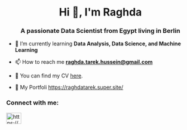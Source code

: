 <h1 align="center">Hi 👋, I'm Raghda</h1>
<h3 align="center">A passionate Data Scientist from Egypt living in Berlin</h3>


- 🌱 I’m currently learning **Data Analysis, Data Science, and Machine Learning**

- 📫 How to reach me **raghda.tarek.hussein@gmail.com**

- 📄 You can find my CV [here](https://assets.super.so/14b4c099-ebf8-48b0-a428-a3de5aebe478/files/82797b2b-e374-49b8-8453-e034637dc086/Raghda_Mahmoud_CV-en.pdf).

- 📑 My Portfoli https://raghdatarek.super.site/


<h3 align="left">Connect with me:</h3>
<p align="left">
<a href="https://linkedin.com/in/https://www.linkedin.com/in/raghda-ru/" target="blank"><img align="center" src="https://raw.githubusercontent.com/rahuldkjain/github-profile-readme-generator/master/src/images/icons/Social/linked-in-alt.svg" alt="https://www.linkedin.com/in/raghda-ru/" height="30" width="40" /></a>
</p>
